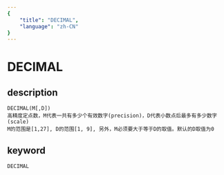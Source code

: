 ```yaml
---
{
    "title": "DECIMAL",
    "language": "zh-CN"
}
---
```


<!-- 
Licensed to the Apache Software Foundation (ASF) under one
or more contributor license agreements.  See the NOTICE file
distributed with this work for additional information
regarding copyright ownership.  The ASF licenses this file
to you under the Apache License, Version 2.0 (the
"License"); you may not use this file except in compliance
with the License.  You may obtain a copy of the License at

  http://www.apache.org/licenses/LICENSE-2.0

Unless required by applicable law or agreed to in writing,
software distributed under the License is distributed on an
"AS IS" BASIS, WITHOUT WARRANTIES OR CONDITIONS OF ANY
KIND, either express or implied.  See the License for the
specific language governing permissions and limitations
under the License.
-->

# DECIMAL
## description
    DECIMAL(M[,D])
    高精度定点数，M代表一共有多少个有效数字(precision)，D代表小数点后最多有多少数字(scale)
    M的范围是[1,27], D的范围[1, 9], 另外，M必须要大于等于D的取值。默认的D取值为0

## keyword

    DECIMAL
